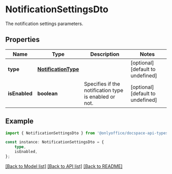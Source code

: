 # NotificationSettingsDto

The notification settings parameters.

## Properties

Name | Type | Description | Notes
------------ | ------------- | ------------- | -------------
**type** | [**NotificationType**](NotificationType.md) |  | [optional] [default to undefined]
**isEnabled** | **boolean** | Specifies if the notification type is enabled or not. | [optional] [default to undefined]

## Example

```typescript
import { NotificationSettingsDto } from '@onlyoffice/docspace-api-typescript';

const instance: NotificationSettingsDto = {
    type,
    isEnabled,
};
```

[[Back to Model list]](../README.md#documentation-for-models) [[Back to API list]](../README.md#documentation-for-api-endpoints) [[Back to README]](../README.md)
